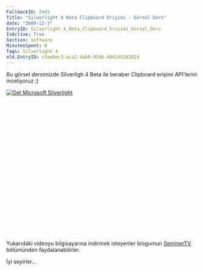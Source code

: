 ```yaml
---
FallbackID: 2465
Title: "Silverlight 4 Beta Clipboard Erişimi - Görsel Ders"
date: "2009-12-3"
EntryID: Silverlight_4_Beta_Clipboard_Erisimi_Gorsel_Ders
IsActive: True
Section: software
MinutesSpent: 0
Tags: Silverlight 4
old.EntryID: c5ae6ec3-aca2-4ab8-9596-404195262824
---
```

Bu görsel dersimizde Silverligh 4 Beta ile beraber Clipboard erişimi
API'lerini inceliyoruz ;)

<div style="width:512px;height:384px;">

[![Get Microsoft
Silverlight](http://go2.microsoft.com/fwlink/?LinkId=108181)](http://go2.microsoft.com/fwlink/?LinkID=124807)

</div>

Yukarıdaki videoyu bilgisayarına indirmek isteyenler blogumun
[SeminerTV](http://daron.yondem.com/tr/formatpage.aspx?path=seminertv.format.html#GorselDersler)
bölümünden faydalanabilirler.

İyi seyirler...



